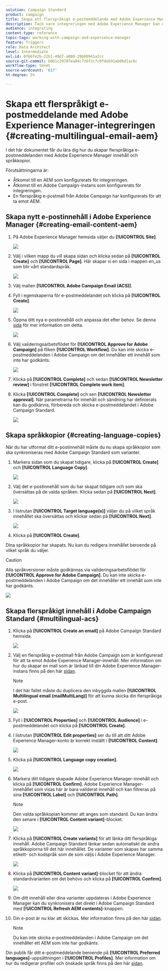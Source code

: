 ```yaml
---
solution: Campaign Standard
product: campaign
title: Skapa ett flerspråkigt e-postmeddelande med Adobe Experience Manager-integreringen.
description: Tack vare integreringen med Adobe Experience Manager kan du skapa innehåll direkt i AEM och använda det senare i Adobe Campaign.
audience: integrating
content-type: reference
topic-tags: working-with-campaign-and-experience-manager
feature: Triggers
role: Data Architect
level: Intermediate
exl-id: 0f66fe2b-22b1-49d7-a080-29b00941a2cc
source-git-commit: b0b1c2978fea84c736f2c7c0fdeb91ab0bd1ac8c
workflow-type: tm+mt
source-wordcount: '617'
ht-degree: 5%

---
```


# Skapa ett flerspråkigt e-postmeddelande med Adobe Experience Manager-integreringen {#creating-multilingual-email-aem}

I det här dokumentet får du lära dig hur du skapar flerspråkiga e-postmeddelanden med Adobe Experience Manager innehåll och språkkopior.

Förutsättningarna är:

* Åtkomst till en AEM som konfigurerats för integreringen.
* Åtkomst till en Adobe Campaign-instans som konfigurerats för integreringen.
* En flerspråkig e-postmall från Adobe Campaign har konfigurerats för att ta emot AEM.

## Skapa nytt e-postinnehåll i Adobe Experience Manager {#creating-email-content-aem}

1. På Adobe Experience Manager hemsida väljer du **[!UICONTROL Site]**.

   ![](assets/aem_acs_1.png)

1. Välj i vilken mapp du vill skapa sidan och klicka sedan på **[!UICONTROL Create]** och **[!UICONTROL Page]**. Här skapar vi en sida i mappen en_us som blir vårt standardspråk.

   ![](assets/aem_acs_2.png)

1. Välj mallen **[!UICONTROL Adobe Campaign Email (ACS)]**.

1. Fyll i egenskaperna för e-postmeddelandet och klicka på **[!UICONTROL Create]**.

   ![](assets/aem_acs_3.png)

1. Öppna ditt nya e-postinnehåll och anpassa det efter behov. Se denna [sida](../../integrating/using/creating-email-experience-manager.md#editing-email-aem) för mer information om detta.

   ![](assets/aem_acs_4.png)

1. Välj valideringsarbetsflödet för **[!UICONTROL Approve for Adobe Campaign]** på fliken **[!UICONTROL Workflow]**. Du kan inte skicka e-postmeddelanden i Adobe Campaign om det innehåller ett innehåll som inte har godkänts.

   ![](assets/aem_acs_7.png)

1. Klicka på **[!UICONTROL Complete]** och sedan **[!UICONTROL Newsletter review]** i fönstret **[!UICONTROL Complete work item]**.

1. Klicka **[!UICONTROL Complete]** och sen **[!UICONTROL Newsletter approval]**. När parametrarna för innehåll och sändning har definierats kan du godkänna, förbereda och skicka e-postmeddelandet i Adobe Campaign Standard.

   ![](assets/aem_acs_8.png)

## Skapa språkkopior {#creating-language-copies}

När du har utformat ditt e-postinnehåll måste du nu skapa språkkopior som ska synkroniseras med Adobe Campaign Standard som varianter.

1. Markera sidan som du skapat tidigare, klicka på **[!UICONTROL Create]** och **[!UICONTROL Language Copy]**.

   ![](assets/aem_acs_5.png)

1. Välj det e-postinnehåll som du har skapat tidigare och som ska översättas på de valda språken. Klicka sedan på **[!UICONTROL Next]**.

   ![](assets/aem_acs_6.png)

1. I listrutan **[!UICONTROL Target language(s)]** väljer du på vilket språk innehållet ska översättas och klickar sedan på **[!UICONTROL Next]**.

   ![](assets/aem_acs_9.png)

1. Klicka på **[!UICONTROL Create]**.

Dina språkkopior har skapats. Nu kan du redigera innehållet beroende på vilket språk du väljer.

>[!CAUTION]
>
>Alla språkversioner måste godkännas via valideringsarbetsflödet för **[!UICONTROL Approve for Adobe Campaign]**. Du kan inte skicka e-postmeddelanden i Adobe Campaign om det innehåller ett innehåll som inte har godkänts.

![](assets/aem_acs_11.png)

## Skapa flerspråkigt innehåll i Adobe Campaign Standard {#multilingual-acs}

1. Klicka på **[!UICONTROL Create an email]** på Adobe Campaign Standard hemsida.

   ![](assets/aem_acs_12.png)

1. Välj en flerspråkig e-postmall från Adobe Campaign som är konfigurerad för att ta emot Adobe Experience Manager-innehåll. Mer information om hur du skapar en mall som är länkad till din Adobe Experience Manager-instans finns på den här [sidan](../../integrating/using/configure-experience-manager.md#config-acs).

   >[!NOTE]
   >
   >I det här fallet måste du duplicera den inbyggda mallen **[!UICONTROL Multilingual email (mailMultiLang)]** för att kunna skicka din flerspråkiga e-post.

   ![](assets/aem_acs_13.png)

1. Fyll i **[!UICONTROL Properties]** och **[!UICONTROL Audience]** i e-postmeddelandet och klicka på **[!UICONTROL Create]**.

1. I listrutan **[!UICONTROL Edit properties]** ser du till att ditt Adobe Experience Manager-konto är korrekt inställt i **[!UICONTROL Content]**.

   ![](assets/aem_acs_20.png)

1. Klicka på **[!UICONTROL Language copy creation]**.

   ![](assets/aem_acs_16.png)

1. Markera ditt tidigare skapade Adobe Experience Manager-innehåll och klicka på **[!UICONTROL Confirm]**. Adobe Experience Manager-innehållet som visas här är bara validerat innehåll och kan filtreras på sina **[!UICONTROL Label]** och **[!UICONTROL Path]**.

   >[!NOTE]
   >
   >Den valda språkkopian kommer att anges som standard. Du kan ändra den senare i **[!UICONTROL Content variant]**-blocket.

   ![](assets/aem_acs_17.png)

1. Klicka på **[!UICONTROL Create variants]** för att länka ditt flerspråkiga innehåll. Adobe Campaign Standard länkar sedan automatiskt de andra språkkopiorna till det här innehållet. De varianter som skapas har samma etikett- och kodspråk som de som väljs i Adobe Experience Manager.

   ![](assets/aem_acs_18.png)

1. Klicka på **[!UICONTROL Content variant]**-blocket för att ändra standardvarianten om det behövs och klicka på **[!UICONTROL Confirm]**.

   ![](assets/aem_acs_19.png)

1. Om ditt innehåll eller dina varianter uppdateras i Adobe Experience Manager kan du synkronisera det direkt i Adobe Campaign Standard med **[!UICONTROL Refresh AEM contents]**-knappen.

1. Din e-post är nu klar att skickas. Mer information finns på den här [sidan](../../sending/using/get-started-sending-messages.md).

   >[!NOTE]
   >
   >Du kan inte skicka e-postmeddelanden i Adobe Campaign om det innehåller ett AEM som inte har godkänts.

Din publik får ditt e-postmeddelande beroende på **[!UICONTROL Preferred languages]**-uppsättningen i **[!UICONTROL Profiles]**. Mer information om hur du redigerar profiler och önskade språk finns på den här [sidan](../../audiences/using/editing-profiles.md).
